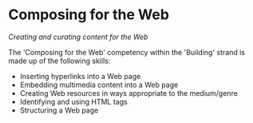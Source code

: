 Composing for the Web
=====================
_Creating and curating content for the Web_

The 'Composing for the Web' competency within the 'Building' strand is made up of the following skills:

* Inserting hyperlinks into a Web page
* Embedding multimedia content into a Web page
* Creating Web resources in ways appropriate to the medium/genre
* Identifying and using HTML tags
* Structuring a Web page    